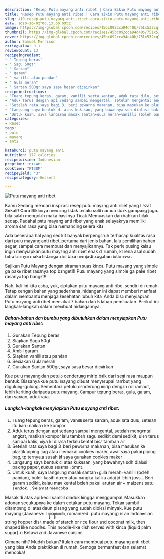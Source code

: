 ```yaml
---
description: "Resep Putu mayang anti ribet | Cara Bikin Putu mayang anti ribet Yang Sedap"
title: "Resep Putu mayang anti ribet | Cara Bikin Putu mayang anti ribet Yang Sedap"
slug: 419-resep-putu-mayang-anti-ribet-cara-bikin-putu-mayang-anti-ribet-yang-sedap
date: 2020-10-02T06:13:06.995Z
image: https://img-global.cpcdn.com/recipes/45bc092cca94d40b/751x532cq70/putu-mayang-anti-ribet-foto-resep-utama.jpg
thumbnail: https://img-global.cpcdn.com/recipes/45bc092cca94d40b/751x532cq70/putu-mayang-anti-ribet-foto-resep-utama.jpg
cover: https://img-global.cpcdn.com/recipes/45bc092cca94d40b/751x532cq70/putu-mayang-anti-ribet-foto-resep-utama.jpg
author: Samuel Morrison
ratingvalue: 3.7
reviewcount: 13
recipeingredient:
- " Tepung beras"
- " Sagu 50gt"
- " Santan"
- " garam"
- " vanilli atau pandan"
- " Gula merah"
- " Santan 500gr saya sasa besar dicairkan"
recipeinstructions:
- "Tuang tepung beras, garam, vanilli serta santan, aduk rata dulu, setelah itu baru naikian ke kompor"
- "Aduk terus dengan api sedang sampai mengental, setelah mengental angkat, matikan kompor lalu tambah sagu sedikit demi sedikit, ulen terus sampai kalis, oiya kl dirasa terlalu kental bisa tambah air"
- "Setelah rata saya bagi 3, beri pewarna makanan, bisa masukan ke plastik piping bag atau memakai cookies maker, awal saya pakai piping bag, tp ternyata susah jd saya gunakan cookies maker"
- "Langsung saya bentuk di atas kukusan, yang bawahnya sdh dialasi baking paper, kukus selama 15mnt,"
- "Untuk kuah, saya langsung masak santan+gula merah+vanilli (boleh pandan), boleh kasih duren atau nangka kallau ada(jd lebih joss... Beri garam sedikit, kalau mau kental boleh pakai larutan air + maizena satu sendok... Selamat mencoba"
categories:
- Resep
tags:
- putu
- mayang
- anti

katakunci: putu mayang anti 
nutrition: 177 calories
recipecuisine: Indonesian
preptime: "PT14M"
cooktime: "PT38M"
recipeyield: "3"
recipecategory: Dessert

---
```



![Putu mayang anti ribet](https://img-global.cpcdn.com/recipes/45bc092cca94d40b/751x532cq70/putu-mayang-anti-ribet-foto-resep-utama.jpg)

Kamu Sedang mencari inspirasi resep putu mayang anti ribet yang Lezat Sekali? Cara Bikinnya memang tidak terlalu sulit namun tidak gampang juga. bila salah mengolah maka hasilnya Tidak Memuaskan dan bahkan tidak sedap. Padahal putu mayang anti ribet yang enak selayaknya memiliki aroma dan rasa yang bisa memancing selera kita.

Ada beberapa hal yang sedikit banyak berpengaruh terhadap kualitas rasa dari putu mayang anti ribet, pertama dari jenis bahan, lalu pemilihan bahan segar, sampai cara membuat dan menyajikannya. Tak perlu pusing kalau ingin menyiapkan putu mayang anti ribet enak di rumah, karena asal sudah tahu triknya maka hidangan ini bisa menjadi suguhan istimewa.

Sajikan Putu Mayang dengan siraman suas kinca. Putu mayang yang simple ga pake ribet rasanya top banget!!! Putu mayang yang simple ga pake ribet rasanya top banget!!!


Nah, kali ini kita coba, yuk, ciptakan putu mayang anti ribet sendiri di rumah. Tetap dengan bahan yang sederhana, hidangan ini dapat memberi manfaat dalam membantu menjaga kesehatan tubuh kita. Anda bisa menyiapkan Putu mayang anti ribet memakai 7 bahan dan 5 tahap pembuatan. Berikut ini langkah-langkah dalam membuat hidangannya.

<!--inarticleads1-->

##### Bahan-bahan dan bumbu yang dibutuhkan dalam menyiapkan Putu mayang anti ribet:

1. Gunakan  Tepung beras
1. Siapkan  Sagu 50gt
1. Gunakan  Santan
1. Ambil  garam
1. Siapkan  vanilli atau pandan
1. Sediakan  Gula merah
1. Gunakan  Santan 500gr, saya sasa besar dicairkan


Kue putu mayang dan petulo cenderung mirip baik dari segi rasa maupun bentuk. Biasanya kue putu mayang dibuat menyerupai rambut yang digulung-gulung. Sementara petulo cenderung mirip dengan rol rambut, lebih keriting daripada putu mayang. Campur tepung beras, gula, garam, dan santan, aduk rata. 

<!--inarticleads2-->

##### Langkah-langkah menyiapkan Putu mayang anti ribet:

1. Tuang tepung beras, garam, vanilli serta santan, aduk rata dulu, setelah itu baru naikian ke kompor
1. Aduk terus dengan api sedang sampai mengental, setelah mengental angkat, matikan kompor lalu tambah sagu sedikit demi sedikit, ulen terus sampai kalis, oiya kl dirasa terlalu kental bisa tambah air
1. Setelah rata saya bagi 3, beri pewarna makanan, bisa masukan ke plastik piping bag atau memakai cookies maker, awal saya pakai piping bag, tp ternyata susah jd saya gunakan cookies maker
1. Langsung saya bentuk di atas kukusan, yang bawahnya sdh dialasi baking paper, kukus selama 15mnt,
1. Untuk kuah, saya langsung masak santan+gula merah+vanilli (boleh pandan), boleh kasih duren atau nangka kallau ada(jd lebih joss... Beri garam sedikit, kalau mau kental boleh pakai larutan air + maizena satu sendok... Selamat mencoba


Masak di atas api kecil sambil diaduk hingga menggumpal. Masukkan adonan secukupnya ke dalam cetakan putu mayang. Tekan sambil ditampung di atas daun pisang yang sudah diolesi minyak. Kue putu mayang (Javanese: ꦥꦸꦠꦸꦩꦪꦁ, romanized: putu mayang) is an Indonesian string hopper dish made of starch or rice flour and coconut milk, then shaped like noodles. This noodle-like dish served with kinca (liquid palm sugar) in Betawi and Javanese cuisine. 

Gimana nih? Mudah bukan? Itulah cara membuat putu mayang anti ribet yang bisa Anda praktikkan di rumah. Semoga bermanfaat dan selamat mencoba!
